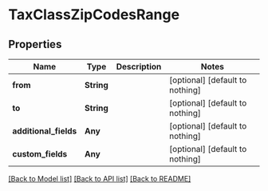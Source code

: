 # TaxClassZipCodesRange


## Properties
Name | Type | Description | Notes
------------ | ------------- | ------------- | -------------
**from** | **String** |  | [optional] [default to nothing]
**to** | **String** |  | [optional] [default to nothing]
**additional_fields** | **Any** |  | [optional] [default to nothing]
**custom_fields** | **Any** |  | [optional] [default to nothing]


[[Back to Model list]](../README.md#models) [[Back to API list]](../README.md#api-endpoints) [[Back to README]](../README.md)


